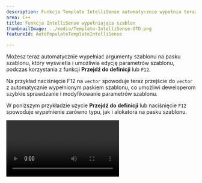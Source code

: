 ```yaml
---
description: Funkcja Template IntelliSense automatycznie wypełnia teraz argumenty szablonu przy użyciu funkcji Przejdź do definicji (F12).
area: C++
title: Funkcja IntelliSense wypełniająca szablon
thumbnailImage: ../media/Template-IntelliSense-GTD.png
featureId: AutoPopulateTemplateIntelliSense

---
```



Możesz teraz automatycznie wypełniać argumenty szablonu na pasku szablonu, który wyświetla i umożliwia edycję parametrów szablonu, podczas korzystania z funkcji **Przejdź do definicji** lub `F12`.

Na przykład naciśnięcie F12 na `vector` spowoduje teraz przejście do `vector` z automatycznie wypełnionym paskiem szablonu, co umożliwi deweloperom szybkie sprawdzanie i modyfikowanie parametrów szablonu.

W poniższym przykładzie użycie **Przejdź do definicji** lub naciśnięcie `F12` spowoduje wypełnienie zarówno typu, jak i alokatora na pasku szablonu.

![Funkcja IntelliSense automatycznego wypełniania szablonu](../media/Template-IntelliSense-GTD.mp4)

